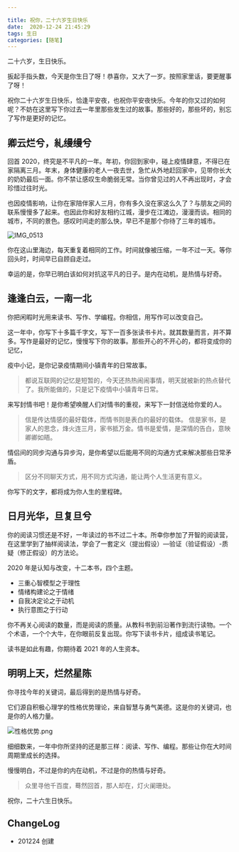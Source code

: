 ```yaml
---

title: 祝你，二十六岁生日快乐
date:  2020-12-24 21:45:29
tags: 生日
categories: [随笔]
---
```


二十六岁，生日快乐。

<!--more-->

扳起手指头数，今天是你生日了呀！恭喜你，又大了一岁。按照家里话，要更醒事了呀！

祝你二十六岁生日快乐，恰逢平安夜，也祝你平安夜快乐。今年的你又过的如何呢？不妨在这里写下你过去一年里那些发生过的故事。那些好的，那些坏的，别忘了写作是更好的记忆。

## 卿云烂兮，糺缦缦兮

回首 2020，终究是不平凡的一年。年初，你回到家中，碰上疫情肆意，不得已在家隔离三月。年末，身体健康的老人一夜去世，急忙从外地赶回家中，见带你长大的奶奶最后一面。你不禁让感叹生命脆弱无常。当你曾见过的人不再出现时，才会珍惜过往时光。

也因疫情影响，让你在家陪伴家人三月，你有多久没在家这么久了？与朋友之间的联系慢慢多了起来。也因此你和好友相约江城，漫步在江滩边，漫漫而谈。相同的城市，不同的景色。感叹时间走的那么快，早已不是那个你待了三年的城市。

![IMG_0513](https://blgo-1258469251.file.myqcloud.com/IMG_0513.jpeg)

你在这山里海边，每天重复着相同的工作。时间就像被压缩，一年不过一天。等你回头时，时间早已自顾自走过。

幸运的是，你早已明白该如何对抗这平凡的日子。是内在动机，是热情与好奇。

## 逢逢白云，一南一北

你把闲暇时光用来读书、写作、学编程。你相信，用写作可以改变自己。

这一年中，你写下十多篇千字文，写下一百多张读书卡片。就其数量而言，并不算多。写作是最好的记忆，慢慢写下你的故事。那些开心的不开心的，都将变成你的记忆，

疫中小记，是你记录疫情期间小镇青年的日常故事。

> 都说互联网的记忆是短暂的，今天还热热闹闹事情，明天就被新的热点替代了。我所能做的，只是记下疫情中小镇青年日常。

来写封情书吧！是你希望唤醒人们对情书的重视，来写下一封信送给你爱的人。

> 信是传达情感的最好载体，而情书则是表白的最好的载体。 信是家书，是家人的思念，烽火连三月，家书抵万金。情书是爱情，是深情的告白，意映卿卿如晤。

情侣间的同步沟通与异步沟，是你希望以后能用不同的沟通方式来解决那些日常矛盾。

> 区分不同聊天方式，用不同方式沟通，能让两个人生活更有意义。

你写下的文字，都将成为你人生的里程碑。

## 日月光华，旦复旦兮

你的阅读习惯还是不好，一年读过的书不过二十本。所幸你参加了开智的阅读营，在这里学到了抽样阅读法，学会了一套定义（提出假设）—验证（验证假设）-质疑（修正假设）的方法论。

2020 年是认知与改变，十二本书，四个主题。

- 三重心智模型之于理性
- 情绪构建论之于情绪
- 自我决定论之于动机
- 执行意图之于行动

你不再关心阅读的数量，而是阅读的质量。从教科书到前沿著作到流行读物。一个个术语，一个个大牛，在你眼前反复出现。你写下读书卡片，组成读书笔记。

读书是如此有趣，你期待着 2021 年的人生资本。

## 明明上天，烂然星陈

你寻找今年的关键词，最后得到的是热情与好奇。

它们源自积极心理学的性格优势理论，来自智慧与勇气美德。这是你的关键词，也是你的人格力量。

![性格优势.png](https://static.aiwriter.net/izr1s6qRnxLfS6KkmeFcwc/3FRB83jymYU3rh2MyKFLUQ/i4aiQnDvLLcNm4h9GVLnbU)

细细数来，一年中你所坚持的还是那三样：阅读、写作、编程。那些让你在大时间周期里成长的选择。

慢慢明白，不过是你的内在动机，不过是你的热情与好奇。

> 众里寻他千百度，蓦然回首，那人却在，灯火阑珊处。

祝你，二十六生日快乐。

## ChangeLog

- 201224 创建
